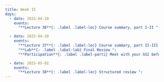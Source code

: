 ```yaml
---
title: Week 15
days:
  - date: 2025-04-28
    events:
      "**Lecture 36**{: .label .label-lec} Course summary, part I-II ":

  - date: 2025-04-30
    events:
      "**Lecture 37**{: .label .label-lec} Course summary, part II-III ":
      "**Lab**{: .label .label-lab} Final Review ":
      "**Participation**{: .label .label-parti} Meet with your GSI before submitting Part III ":

  - date: 2025-05-02
    events:
      "**Lecture 38**{: .label .label-lec} Structured review ":  
---
```

